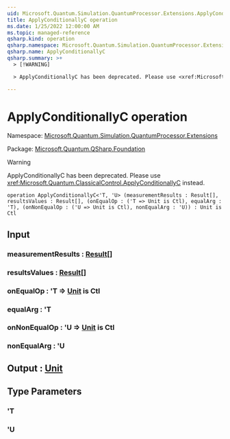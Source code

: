 ```yaml
---
uid: Microsoft.Quantum.Simulation.QuantumProcessor.Extensions.ApplyConditionallyC
title: ApplyConditionallyC operation
ms.date: 1/25/2022 12:00:00 AM
ms.topic: managed-reference
qsharp.kind: operation
qsharp.namespace: Microsoft.Quantum.Simulation.QuantumProcessor.Extensions
qsharp.name: ApplyConditionallyC
qsharp.summary: >+
  > [!WARNING]

  > ApplyConditionallyC has been deprecated. Please use <xref:Microsoft.Quantum.ClassicalControl.ApplyConditionallyC> instead.

---
```


# ApplyConditionallyC operation

Namespace: [Microsoft.Quantum.Simulation.QuantumProcessor.Extensions](xref:Microsoft.Quantum.Simulation.QuantumProcessor.Extensions)

Package: [Microsoft.Quantum.QSharp.Foundation](https://nuget.org/packages/Microsoft.Quantum.QSharp.Foundation)


> [!WARNING]
> ApplyConditionallyC has been deprecated. Please use <xref:Microsoft.Quantum.ClassicalControl.ApplyConditionallyC> instead.



```qsharp
operation ApplyConditionallyC<'T, 'U> (measurementResults : Result[], resultsValues : Result[], (onEqualOp : ('T => Unit is Ctl), equalArg : 'T), (onNonEqualOp : ('U => Unit is Ctl), nonEqualArg : 'U)) : Unit is Ctl
```


## Input

### measurementResults : [Result](xref:microsoft.quantum.qsharp.valueliterals#result-literal)[]




### resultsValues : [Result](xref:microsoft.quantum.qsharp.valueliterals#result-literal)[]




### onEqualOp : 'T => [Unit](xref:microsoft.quantum.qsharp.valueliterals#unit-literal)  is Ctl




### equalArg : 'T




### onNonEqualOp : 'U => [Unit](xref:microsoft.quantum.qsharp.valueliterals#unit-literal)  is Ctl




### nonEqualArg : 'U





## Output : [Unit](xref:microsoft.quantum.qsharp.valueliterals#unit-literal)



## Type Parameters

### 'T


### 'U

